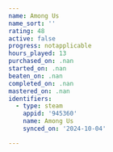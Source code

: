 ```yaml
---
name: Among Us
name_sort: ''
rating: 48
active: false
progress: notapplicable
hours_played: 13
purchased_on: .nan
started_on: .nan
beaten_on: .nan
completed_on: .nan
mastered_on: .nan
identifiers:
  - type: steam
    appid: '945360'
    name: Among Us
    synced_on: '2024-10-04'

---
```

